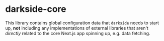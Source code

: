 # darkside-core

This library contains global configuration data that `darkside` needs to start up, **not** including any implementations of external libraries that aren't _directly_ related to the core Next.js app spinning up, e.g. data fetching.
